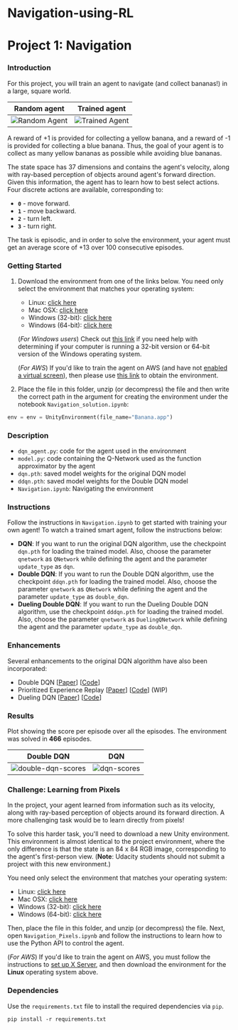 # Navigation-using-RL
[//]: # (Image References)

[video_random]: https://github.com/dalmia/udacity-deep-reinforcement-learning/blob/master/2%20-%20Value-based%20methods/Project-Navigation/results/random_agent.gif "Random Agent"

[video_trained]: https://github.com/dalmia/udacity-deep-reinforcement-learning/blob/master/2%20-%20Value-based%20methods/Project-Navigation/results/trained_agent.gif "Trained Agent"

# Project 1: Navigation

### Introduction

For this project, you will train an agent to navigate (and collect bananas!) in a large, square world.  



| Random agent             |  Trained agent |
:-------------------------:|:-------------------------:
![Random Agent][video_random]  |  ![Trained Agent][video_trained]

A reward of +1 is provided for collecting a yellow banana, and a reward of -1 is provided for collecting a blue banana.  Thus, the goal of your agent is to collect as many yellow bananas as possible while avoiding blue bananas.  

The state space has 37 dimensions and contains the agent's velocity, along with ray-based perception of objects around agent's forward direction.  Given this information, the agent has to learn how to best select actions.  Four discrete actions are available, corresponding to:
- **`0`** - move forward.
- **`1`** - move backward.
- **`2`** - turn left.
- **`3`** - turn right.

The task is episodic, and in order to solve the environment, your agent must get an average score of +13 over 100 consecutive episodes.

### Getting Started

1. Download the environment from one of the links below.  You need only select the environment that matches your operating system:
    - Linux: [click here](https://s3-us-west-1.amazonaws.com/udacity-drlnd/P1/Banana/Banana_Linux.zip)
    - Mac OSX: [click here](https://s3-us-west-1.amazonaws.com/udacity-drlnd/P1/Banana/Banana.app.zip)
    - Windows (32-bit): [click here](https://s3-us-west-1.amazonaws.com/udacity-drlnd/P1/Banana/Banana_Windows_x86.zip)
    - Windows (64-bit): [click here](https://s3-us-west-1.amazonaws.com/udacity-drlnd/P1/Banana/Banana_Windows_x86_64.zip)
    
    (_For Windows users_) Check out [this link](https://support.microsoft.com/en-us/help/827218/how-to-determine-whether-a-computer-is-running-a-32-bit-version-or-64) if you need help with determining if your computer is running a 32-bit version or 64-bit version of the Windows operating system.

    (_For AWS_) If you'd like to train the agent on AWS (and have not [enabled a virtual screen](https://github.com/Unity-Technologies/ml-agents/blob/master/docs/Training-on-Amazon-Web-Service.md)), then please use [this link](https://s3-us-west-1.amazonaws.com/udacity-drlnd/P1/Banana/Banana_Linux_NoVis.zip) to obtain the environment.

2. Place the file in this folder, unzip (or decompress) the file and then write the correct path in the argument for creating the environment under the notebook `Navigation_solution.ipynb`:

```python
env = env = UnityEnvironment(file_name="Banana.app")

```

### Description

- `dqn_agent.py`: code for the agent used in the environment
- `model.py`: code containing the Q-Network used as the function approximator by the agent
- `dqn.pth`: saved model weights for the original DQN model
- `ddqn.pth`: saved model weights for the Double DQN model
- `Navigation.ipynb`: Navigating the environment

### Instructions

Follow the instructions in `Navigation.ipynb` to get started with training your own agent! 
To watch a trained smart agent, follow the instructions below:

- **DQN**: If you want to run the original DQN algorithm, use the checkpoint `dqn.pth` for loading the trained model. Also, choose the parameter `qnetwork` as `QNetwork` while defining the agent and the parameter `update_type` as `dqn`.
- **Double DQN**: If you want to run the Double DQN algorithm, use the checkpoint `ddqn.pth` for loading the trained model. Also, choose the parameter `qnetwork` as `QNetwork` while defining the agent and the parameter `update_type` as `double_dqn`.
- **Dueling Double DQN**: If you want to run the Dueling Double DQN algorithm, use the checkpoint `dddqn.pth` for loading the trained model. Also, choose the parameter `qnetwork` as `DuelingQNetwork` while defining the agent and the parameter `update_type` as `double_dqn`.

### Enhancements

Several enhancements to the original DQN algorithm have also been incorporated:

- Double DQN [[Paper](https://arxiv.org/abs/1509.06461)] [[Code](https://github.com/dalmia/udacity-deep-reinforcement-learning/blob/master/2%20-%20Value-based%20methods/Project-Navigation/dqn_agent.py#L94)]
- Prioritized Experience Replay [[Paper](https://arxiv.org/abs/1511.05952)] [[Code]()] (WIP)
- Dueling DQN [[Paper](https://arxiv.org/abs/1511.06581)] [[Code](https://github.com/dalmia/udacity-deep-reinforcement-learning/blob/master/2%20-%20Value-based%20methods/Project-Navigation/model.py)]

### Results

Plot showing the score per episode over all the episodes. The environment was solved in **466** episodes.

| Double DQN | DQN |
:-------------------------:|:-------------------------:|
![double-dqn-scores](https://github.com/dalmia/udacity-deep-reinforcement-learning/blob/master/2%20-%20Value-based%20methods/Project-Navigation/results/ddqn_new_scores.png) |  ![dqn-scores](https://github.com/dalmia/udacity-deep-reinforcement-learning/blob/master/2%20-%20Value-based%20methods/Project-Navigation/results/dqn_new_scores.png) |


### Challenge: Learning from Pixels

In the project, your agent learned from information such as its velocity, along with ray-based perception of objects around its forward direction.  A more challenging task would be to learn directly from pixels!

To solve this harder task, you'll need to download a new Unity environment.  This environment is almost identical to the project environment, where the only difference is that the state is an 84 x 84 RGB image, corresponding to the agent's first-person view.  (**Note**: Udacity students should not submit a project with this new environment.)

You need only select the environment that matches your operating system:
- Linux: [click here](https://s3-us-west-1.amazonaws.com/udacity-drlnd/P1/Banana/VisualBanana_Linux.zip)
- Mac OSX: [click here](https://s3-us-west-1.amazonaws.com/udacity-drlnd/P1/Banana/VisualBanana.app.zip)
- Windows (32-bit): [click here](https://s3-us-west-1.amazonaws.com/udacity-drlnd/P1/Banana/VisualBanana_Windows_x86.zip)
- Windows (64-bit): [click here](https://s3-us-west-1.amazonaws.com/udacity-drlnd/P1/Banana/VisualBanana_Windows_x86_64.zip)

Then, place the file in this folder, and unzip (or decompress) the file.  Next, open `Navigation_Pixels.ipynb` and follow the instructions to learn how to use the Python API to control the agent.

(_For AWS_) If you'd like to train the agent on AWS, you must follow the instructions to [set up X Server](https://github.com/Unity-Technologies/ml-agents/blob/master/docs/Training-on-Amazon-Web-Service.md), and then download the environment for the **Linux** operating system above.


### Dependencies

Use the `requirements.txt` file to install the required dependencies via `pip`.

```
pip install -r requirements.txt

```
